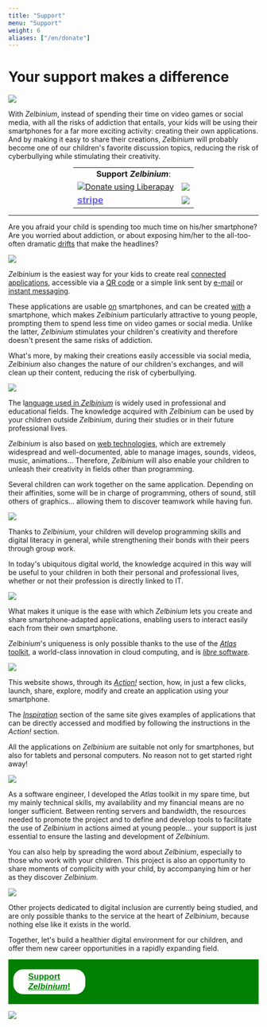 ```yaml
---
title: "Support"
menu: "Support"
weight: 6
aliases: ["/en/donate"]
---
```


# Your support makes a difference

![](./CrowdfundingAnimation.gif)

With *Zelbinium*, instead of spending their time on video games or social media, with all the risks of addiction that entails, your kids will be using their smartphones for a far more exciting activity: creating their own applications. And by making it easy to share their creations, *Zelbinium* will probably become one of our children's favorite discussion topics, reducing the risk of cyberbullying while stimulating their creativity.


<style>
  <!-- Retrait règle thème Hugo. -->
  .markdown table tr:nth-child(2n) {
	  background: initial;
  }
</style>

<div>
  <table id="support" style="width: fit-content; margin: auto;">
    <tr>
      <td colspan="2" style="border: none; text-align: center;">
        <span style="white-space: no-wrap; width: 100%;"><b>Support <em>Zelbinium</em></b>:</span> 
    </td>
    </tr>
    <tr>
      <td>
        <script src="https://liberapay.com/Epeios/widgets/button.js"></script>
        <noscript>
          <a href="https://liberapay.com/Epeios/donate">
          <img alt="Donate using Liberapay" src="https://liberapay.com/assets/widgets/donate.svg">
        </noscript>
        </a>
      </td>
      <td style="vertical-align: middle;">
        <a style="display: flex;" href="https://github.com/sponsors/epeios-q37">
          <img src="https://img.shields.io/static/v1?label=Sponsor&message=%E2%9D%A4&logo=GitHub"></img>
        </a>
      </td>
    </tr>
    <tr>
      <td>
        <a href="https://donate.stripe.com/7sIcOq9Cm7sc5RS000">
          <span style="font-family: sans-serif; font-size: larger; font-weight: bold; color: #635bff;">stripe</span>
        </a>
      </td>
      <td style="vertical-align: middle;">
        <a style="display: flex;" href="https://www.kisskissbankbank.com/en/projects/zelbinium">
          <img style="max-height: 30px;" src="./KissKissBankBank.png"></img>
        </a>
      </td>
    </tr>
  </table>
</div>

---

Are you afraid your child is spending too much time on his/her smartphone? Are you worried about addiction, or about exposing him/her to the all-too-often dramatic [drifts](https://en.wikipedia.org/wiki/Cyberbullying) that make the headlines?

![](./Cyberharcelement.jpeg)

*Zelbinium* is the easiest way for your kids to create real [connected applications](https://en.wikipedia.org/wiki/Web_application), accessible via a [QR code](https://en.wikipedia.org/wiki/Web_application) or a simple link sent by [e-mail](https://en.wikipedia.org/wiki/Email) or [instant messaging](https://en.wikipedia.org/wiki/Instant_messaging).

These applications are usable <u>on</u> smartphones, and can be created <u>with</u> a smartphone, which makes *Zelbinium* particularly attractive to young people, prompting them to spend less time on video games or social media. Unlike the latter, *Zelbinium* stimulates your children's creativity and therefore doesn't present the same risks of addiction.

What's more, by making their creations easily accessible via social media, *Zelbinium* also changes the nature of our children's exchanges, and will clean up their content, reducing the risk of cyberbullying.

![](./SafeSocialMedia.jpeg)

The l[anguage used in *Zelbinium*](https://en.wikipedia.org/wiki/Python_(programming_language)) is widely used in professional and educational fields. The knowledge acquired with *Zelbinium* can be used by your children outside *Zelbinium*, during their studies or in their future professional lives.

*Zelbinium* is also based on [web technologies](https://en.wikipedia.org/wiki/HTML5), which are extremely widespread and well-documented, able to manage images, sounds, videos, music, animations... Therefore, *Zelbinium* will also enable your children to unleash their creativity in fields other than programming.

Several children can work together on the same application. Depending on their affinities, some will be in charge of programming, others of sound, still others of graphics... allowing them to discover teamwork while having fun.

![](./Collaboration.jpeg)

Thanks to *Zelbinium*, your children will develop programming skills and digital literacy in general, while strengthening their bonds with their peers through group work.

In today's ubiquitous digital world, the knowledge acquired in this way will be useful to your children in both their personal and professional lives, whether or not their profession is directly linked to IT.

![](./DigitalEverywhere.jpeg)

What makes it unique is the ease with which *Zelbinium* lets you create and share smartphone-adapted applications, enabling users to interact easily each from their own smartphone.

*Zelbinium*'s uniqueness is only possible thanks to the use of the [*Atlas* toolkit](https://atlastk.org/), a world-class innovation in cloud computing, and is [*libre* software](https://en.wikipedia.org/wiki/Free_software).

![](./FreeCloudComputing.jpeg)

This website shows, through its [*Action!*](../action/) section, how, in just a few clicks, launch, share, explore, modify and create an application using your smartphone.

The [*Inspiration*](../inspiration/) section of the same site gives examples of applications that can be directly accessed and modified by following the instructions in the *Action!* section.

All the applications on *Zelbinium* are suitable not only for smartphones, but also for tablets and personal computers. No reason not to get started right away!

![](./GetStarted.jpeg)

As a software engineer, I developed the *Atlas* toolkit in my spare time, but my mainly technical skills, my availability and my financial means are no longer sufficient. Between renting servers and bandwidth, the resources needed to promote the project and to define and develop tools to facilitate the use of *Zelbinium* in actions aimed at young people... your support is just essential to ensure the lasting and development of *Zelbinium*.

You can also help by spreading the word about *Zelbinium*, especially to those who work with your children. This project is also an opportunity to share moments of complicity with your child, by accompanying him or her as they discover *Zelbinium*.

![](./Complicity.jpeg)

Other projects dedicated to digital inclusion are currently being studied, and are only possible thanks to the service at the heart of *Zelbinium*, because nothing else like it exists in the world.

Together, let's build a healthier digital environment for our children, and offer them new career opportunities in a rapidly expanding field.

<div style="margin-bottom: 10px; background-color: green; font-size: larger; padding: 10px;">
  <span style="display: flex; width: 100;">
    <a style="margin: auto; background-color: white; color: green; border-radius: 20px; font-family: sans-serif; font-weight: bold; padding: 5px 30px; margin: 10px auto" href="#support">
      <span>Support <em>Zelbinium</em>!</span>
    </a>
  </span>
</div>

![](./Contribute.jpeg)


